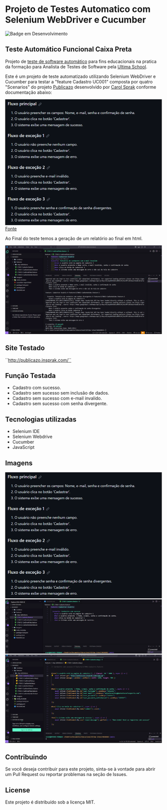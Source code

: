 # Projeto de Testes Automatico com Selenium WebDriver e Cucumber

![Badge em Desenvolvimento](http://img.shields.io/static/v1?label=STATUS&message=%20Em%20desenvolvimento&color=GREEN&style=for-the-badge)

## Teste Automático Funcional Caixa Preta

Projeto de [teste de software automático](https://github.com/ancgci/Selenium_WebDriver_Publicazo) para fins educacionais na pratica da formação para Analista de Testes de Software pela [Ultima School](https://ultima.school/courses/). 

Este é um projeto de teste automatizado utilizando Selenium WebDriver e Cucumber para testar a "feature Cadastro UC001" composta por quatro "Scenarios" do projeto [Publicazo](https://github.com/ancgci/TesteManualQA/wiki/Roteiro-de-Testes-Manuais) desenvolvido por [Carol Sprak](https://github.com/carolsprak/publicazo/) conforme documentação abaixo:

![1](https://github.com/ancgci/Selenium_WebDriver_Publicazo/blob/main/imagens/1.png)
[Fonte](https://github.com/carolsprak/publicazo/wiki/UC001)

Ao Final do teste temos a geração de um relatório ao final em html.

![5](https://github.com/ancgci/Selenium_WebDriver_Publicazo/blob/main/imagens/4.png)

## Site Testado

´´http://publicazo.insprak.com/´´

## Função Testada 

- Cadastro com sucesso.
- Cadastro sem sucesso sem inclusão de dados.
- Cadastro sem sucesso com e-mail invalido.
- Cadastro sem sucesso com senha divergente.
  
## Tecnologias utilizadas

- Selenium IDE
- Selenium Webdrive
- Cucumber
- JavaScript

## Imagens 

![2](https://github.com/ancgci/Selenium_WebDriver_Publicazo/blob/main/imagens/1.png)
![3](https://github.com/ancgci/Selenium_WebDriver_Publicazo/blob/main/imagens/2.png)
![4](https://github.com/ancgci/Selenium_WebDriver_Publicazo/blob/main/imagens/3.png)


## Contribuindo

Se você deseja contribuir para este projeto, sinta-se à vontade para abrir um Pull Request ou reportar problemas na seção de Issues.


## License

Este projeto é distribuído sob a licença MIT.

